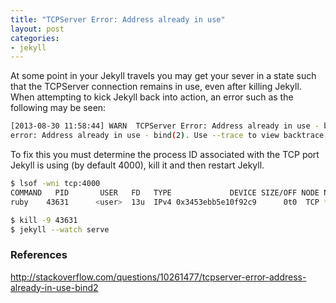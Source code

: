 ```yaml
---
title: "TCPServer Error: Address already in use"
layout: post
categories:
- jekyll
---
```


At some point in your Jekyll travels you may get your sever in a state such that the TCPServer connection remains in use, even after killing Jekyll. When attempting to kick Jekyll back into action, an error such as the following may be seen:

```bash
[2013-08-30 11:58:44] WARN  TCPServer Error: Address already in use - bind(2)
error: Address already in use - bind(2). Use --trace to view backtrace
```

To fix this you must determine the process ID associated with the TCP port Jekyll is using (by default 4000), kill it and then restart Jekyll.

<!-- more -->

```bash
$ lsof -wni tcp:4000
COMMAND   PID       USER   FD   TYPE             DEVICE SIZE/OFF NODE NAME
ruby    43631      <user>  13u  IPv4 0x3453ebb5e10f92c9      0t0  TCP *:terabase (LISTEN)

$ kill -9 43631
$ jekyll --watch serve
```


### References 
http://stackoverflow.com/questions/10261477/tcpserver-error-address-already-in-use-bind2


